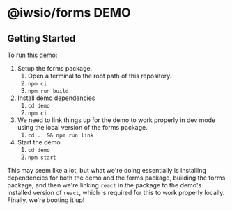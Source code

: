 # @iwsio/forms DEMO

## Getting Started
To run this demo:
 1. Setup the forms package.
    1. Open a terminal to the root path of this repository.
    1. `npm ci`
    1. `npm run build`
 1. Install demo dependencies
    1. `cd demo`
    1. `npm ci`
 1. We need to link things up for the demo to work properly in dev mode using the local version of the forms package.
    1. `cd .. && npm run link`
 1. Start the demo
    1. `cd demo`
    1. `npm start`

This may seem like a lot, but what we're doing essentially is installing dependencies for both the demo and the forms package, building the forms package, and then we're linking `react` in the package to the demo's installed version of `react`, which is required for this to work properly locally. Finally, we're booting it up! 
